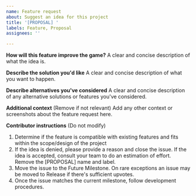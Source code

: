```yaml
---
name: Feature request
about: Suggest an idea for this project
title: '[PROPOSAL] '
labels: Feature, Proposal
assignees: ''

---
```


**How will this feature improve the game?**
A clear and concise description of what the idea is.

**Describe the solution you'd like**
A clear and concise description of what you want to happen.

**Describe alternatives you've considered**
A clear and concise description of any alternative solutions or features you've considered.

**Additional context** (Remove if not relevant)
Add any other context or screenshots about the feature request here.

**Contributor instructions** (Do not modify)
1. Determine if the feature is compatible with existing features and fits within the scope/design of the project
2. If the idea is denied, please provide a reason and close the issue. If the idea is accepted, consult your team to do an estimation of effort. Remove the [PROPOSAL] name and label.
3. Move the issue to the Future Milestone. On rare exceptions an issue may be moved to Release if there's sufficient upvotes.
4. Once the issue matches the current milestone, follow development procedures.
